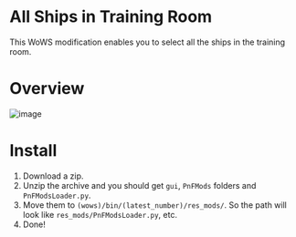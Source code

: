 # All Ships in Training Room
This WoWS modification enables you to select all the ships in the training room.

# Overview
![image](https://github.com/AndrewTaro/AllShipsInTraining/assets/36262823/ddb06ca2-2ac4-470b-83ad-32bec7360a1e)

# Install
1. Download a zip.
2. Unzip the archive and you should get `gui`, `PnFMods` folders and `PnFModsLoader.py`.
3. Move them to `(wows)/bin/(latest_number)/res_mods/`. So the path will look like `res_mods/PnFModsLoader.py`, etc.
4. Done!
